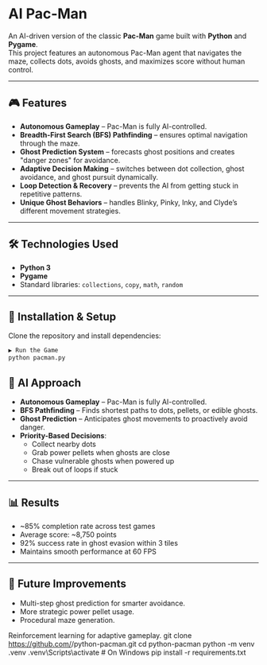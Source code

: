 # AI Pac-Man

An AI-driven version of the classic **Pac-Man** game built with **Python** and **Pygame**.  
This project features an autonomous Pac-Man agent that navigates the maze, collects dots, avoids ghosts, and maximizes score without human control.

---

## 🎮 Features
- **Autonomous Gameplay** – Pac-Man is fully AI-controlled.  
- **Breadth-First Search (BFS) Pathfinding** – ensures optimal navigation through the maze.  
- **Ghost Prediction System** – forecasts ghost positions and creates "danger zones" for avoidance.  
- **Adaptive Decision Making** – switches between dot collection, ghost avoidance, and ghost pursuit dynamically.  
- **Loop Detection & Recovery** – prevents the AI from getting stuck in repetitive patterns.  
- **Unique Ghost Behaviors** – handles Blinky, Pinky, Inky, and Clyde’s different movement strategies.  

---

## 🛠 Technologies Used
- **Python 3**
- **Pygame**
- Standard libraries: `collections`, `copy`, `math`, `random`

---

## 🚀 Installation & Setup
Clone the repository and install dependencies:

```bash
▶️ Run the Game
python pacman.py
```

## 🧠 AI Approach
- **Autonomous Gameplay** – Pac-Man is fully AI-controlled.  
- **BFS Pathfinding** – Finds shortest paths to dots, pellets, or edible ghosts.
- **Ghost Prediction** – Anticipates ghost movements to proactively avoid danger.
- **Priority-Based Decisions**:
  - Collect nearby dots
  - Grab power pellets when ghosts are close
  - Chase vulnerable ghosts when powered up
  - Break out of loops if stuck

---
## 📊 Results

- ~85% completion rate across test games
- Average score: ~8,750 points
- 92% success rate in ghost evasion within 3 tiles
- Maintains smooth performance at 60 FPS

---
## 🔮 Future Improvements

- Multi-step ghost prediction for smarter avoidance.
- More strategic power pellet usage.
- Procedural maze generation.

Reinforcement learning for adaptive gameplay.
git clone https://github.com/<your-username>/python-pacman.git
cd python-pacman
python -m venv .venv
.venv\Scripts\activate    # On Windows
pip install -r requirements.txt
